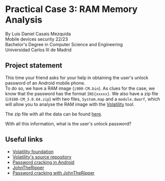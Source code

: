 # Practical Case 3: RAM Memory Analysis
By Luis Daniel Casais Mezquida  
Mobile devices security 22/23  
Bachelor's Degree in Computer Science and Engineering  
Universidad Carlos III de Madrid


## Project statement
This time your friend asks for your help in obtaining the user's unlock password of an Android mobile phone.  
To do so, we have a RAM image (`i900-CM.bin`). As clues for the case, we know that the password has the format `INS{xxxxx}`. We also have a zip file (`i9100-CM_3.0.64.zip`) with two files, `System.map` and a `module.dwarf`, which will allow you to analyse the RAM image with the [Volatility](https://github.com/volatilityfoundation/volatility) tool.

The zip file with all the data can be found [here](http://lightweightcryptography.com/SDM2022/SDM_RAM.zip).

With all this information, what is the user's unlock password?


## Useful links
- [Volatility foundation](https://www.volatilityfoundation.org)
- [Volatility's source repository](https://github.com/volatilityfoundation/volatility)
- [Password cracking in Android](https://www.pentestpartners.com/security-blog/cracking-android-passwords-a-how-to/)
- [JohnTheRipper](https://www.openwall.com/john/)
- [Password cracking with JohnTheRipper](https://github.com/ldcas-uc3m/CE-Lab1)
